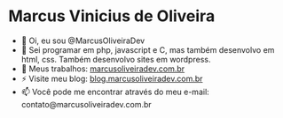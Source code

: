 <h1>Marcus Vinicius de Oliveira</h1>
<ul>
  <li>👋 Oi, eu sou @MarcusOliveiraDev</li>
  <li>💬 Sei programar em php, javascript e C, mas também desenvolvo em html, css. Também desenvolvo sites em wordpress.</li>
  <li>🔭 Meus trabalhos: <a href="https://marcusoliveiradev.com.br">marcusoliveiradev.com.br</a></li>
  <li>⚡ Visite meu blog: <a href="https://blog.marcusoliveiradev.com.br">blog.marcusoliveiradev.com.br</a></li>
  <li>📫 Você pode me encontrar através do meu e-mail: contato@marcusoliveiradev.com.br</li>
</ul>

<!--
**MarcusOliveiraDev/MarcusOliveiraDev** is a ✨ _special_ ✨ repository because its `README.md` (this file) appears on your GitHub profile.

Here are some ideas to get you started:

- 🔭 I’m currently working on ...
- 🌱 I’m currently learning ...
- 👯 I’m looking to collaborate on ...
- 🤔 I’m looking for help with ...
- 💬 Ask me about ...
- 📫 How to reach me: ...
- 😄 Pronouns: ...
- ⚡ Fun fact: ...
-->
